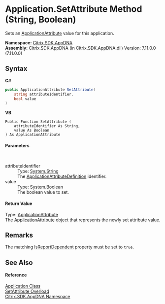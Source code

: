 # Application.SetAttribute Method (String, Boolean)
 

Sets an <a href="f773bd8d-2e45-6317-674a-4e122ddd2890">ApplicationAttribute</a> value for this application.

**Namespace:**&nbsp;[Citrix.SDK.AppDNA](index.md)<br />**Assembly:**&nbsp;Citrix.SDK.AppDNA (in Citrix.SDK.AppDNA.dll) Version: 7.11.0.0 (7.11.0.0)

## Syntax

**C#**
```csharp
public ApplicationAttribute SetAttribute(
	string attributeIdentifier,
	bool value
)
```

**VB**
```vbnet
Public Function SetAttribute ( 
	attributeIdentifier As String,
	value As Boolean
) As ApplicationAttribute
```


#### Parameters
&nbsp;<dl><dt>attributeIdentifier</dt><dd>Type: <a href="http://msdn2.microsoft.com/en-us/library/s1wwdcbf" target="_blank">System.String</a><br />The <a href="6abacc77-38ad-8572-e2dd-e6f19ca0f74c">ApplicationAttributeDefinition</a> identifier.</dd><dt>value</dt><dd>Type: <a href="http://msdn2.microsoft.com/en-us/library/a28wyd50" target="_blank">System.Boolean</a><br />The boolean value to set.</dd></dl>

#### Return Value
Type: <a href="f773bd8d-2e45-6317-674a-4e122ddd2890">ApplicationAttribute</a><br />The <a href="f773bd8d-2e45-6317-674a-4e122ddd2890">ApplicationAttribute</a> object that represents the newly set attribute value.

## Remarks
The matching <a href="7cd7e742-2052-47a8-4906-f490ff50530d">IsReportDependent</a> property must be set to `true`.

## See Also


#### Reference
<a href="1779bfff-4b29-0f26-8a09-10acdd530bbc">Application Class</a><br /><a href="39f45804-6673-a3ee-4d4c-06c8151b97c5">SetAttribute Overload</a><br /><a href="fe2d265b-410b-8b11-1eb4-a790e0b062bf">Citrix.SDK.AppDNA Namespace</a><br />